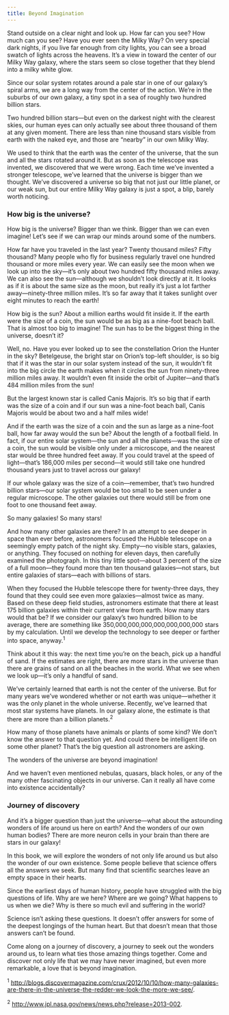 ```yaml
---
title: Beyond Imagination
---
```


Stand outside on a clear night and look up. How far can you see? How much can you see? Have you ever seen the Milky Way? On very special dark nights, if you live far enough from city lights, you can see a broad swatch of lights across the heavens. It’s a view in toward the center of our Milky Way galaxy, where the stars seem so close together that they blend into a milky white glow.

Since our solar system rotates around a pale star in one of our galaxy’s spiral arms, we are a long way from the center of the action. We’re in the suburbs of our own galaxy, a tiny spot in a sea of roughly two hundred billion stars.

Two hundred billion stars—but even on the darkest night with the clearest skies, our human eyes can only actually see about three thousand of them at any given moment. There are less than nine thousand stars visible from earth with the naked eye, and those are “nearby” in our own Milky Way.

We used to think that the earth was the center of the universe, that the sun and all the stars rotated around it. But as soon as the telescope was invented, we discovered that we were wrong. Each time we’ve invented a stronger telescope, we’ve learned that the universe is bigger than we thought. We’ve discovered a universe so big that not just our little planet, or our weak sun, but our entire Milky Way galaxy is just a spot, a blip, barely worth noticing.

### How big is the universe?

How big is the universe? Bigger than we think. Bigger than we can even imagine! Let’s see if we can wrap our minds around some of the numbers.

How far have you traveled in the last year? Twenty thousand miles? Fifty thousand? Many people who fly for business regularly travel one hundred thousand or more miles every year. We can easily see the moon when we look up into the sky—it’s only about two hundred fifty thousand miles away. We can also see the sun—although we shouldn’t look directly at it. It looks as if it is about the same size as the moon, but really it’s just a lot farther away—ninety-three million miles. It’s so far away that it takes sunlight over eight minutes to reach the earth!

How big is the sun? About a million earths would fit inside it. If the earth were the size of a coin, the sun would be as big as a nine-foot beach ball. That is almost too big to imagine! The sun has to be the biggest thing in the universe, doesn’t it?

Well, no. Have you ever looked up to see the constellation Orion the Hunter in the sky? Betelgeuse, the bright star on Orion’s top-left shoulder, is so big that if it was the star in our solar system instead of the sun, it wouldn’t fit into the big circle the earth makes when it circles the sun from ninety-three million miles away. It wouldn’t even fit inside the orbit of Jupiter—and that’s 484 million miles from the sun!

But the largest known star is called Canis Majoris. It’s so big that if earth was the size of a coin and if our sun was a nine-foot beach ball, Canis Majoris would be about two and a half miles wide!

And if the earth was the size of a coin and the sun as large as a nine-foot ball, how far away would the sun be? About the length of a football field. In fact, if our entire solar system—the sun and all the planets—was the size of a coin, the sun would be visible only under a microscope, and the nearest star would be three hundred feet away. If you could travel at the speed of light—that’s 186,000 miles per second—it would still take one hundred thousand years just to travel across our galaxy!

If our whole galaxy was the size of a coin—remember, that’s two hundred billion stars—our solar system would be too small to be seen under a regular microscope. The other galaxies out there would still be from one foot to one thousand feet away.

So many galaxies! So many stars!

And how many other galaxies are there? In an attempt to see deeper in space than ever before, astronomers focused the Hubble telescope on a seemingly empty patch of the night sky. Empty—no visible stars, galaxies, or anything. They focused on nothing for eleven days, then carefully examined the photograph. In this tiny little spot—about 3 percent of the size of a full moon—they found more than ten thousand galaxies—not stars, but entire galaxies of stars—each with billions of stars.

When they focused the Hubble telescope there for twenty-three days, they found that they could see even more galaxies—almost twice as many. Based on these deep field studies, astronomers estimate that there at least 175 billion galaxies within their current view from earth. How many stars would that be? If we consider our galaxy’s two hundred billion to be average, there are something like 350,000,000,000,000,000,000,000 stars by my calculation. Until we develop the technology to see deeper or farther into space, anyway.<sup>1</sup>

Think about it this way: the next time you’re on the beach, pick up a handful of sand. If the estimates are right, there are more stars in the universe than there are grains of sand on all the beaches in the world. What we see when we look up—it’s only a handful of sand.

We’ve certainly learned that earth is not the center of the universe. But for many years we’ve wondered whether or not earth was unique—whether it was the only planet in the whole universe. Recently, we’ve learned that most star systems have planets. In our galaxy alone, the estimate is that there are more than a billion planets.<sup>2</sup>

How many of those planets have animals or plants of some kind? We don’t know the answer to that question yet. And could there be intelligent life on some other planet? That’s the big question all astronomers are asking.

The wonders of the universe are beyond imagination!

And we haven’t even mentioned nebulas, quasars, black holes, or any of the many other fascinating objects in our universe. Can it really all have come into existence accidentally?

### Journey of discovery

And it’s a bigger question than just the universe—what about the astounding wonders of life around us here on earth? And the wonders of our own human bodies? There are more neuron cells in your brain than there are stars in our galaxy!

In this book, we will explore the wonders of not only life around us but also the wonder of our own existence. Some people believe that science offers all the answers we seek. But many find that scientific searches leave an empty space in their hearts.

Since the earliest days of human history, people have struggled with the big questions of life. Why are we here? Where are we going? What happens to us when we die? Why is there so much evil and suffering in the world?

Science isn’t asking these questions. It doesn’t offer answers for some of the deepest longings of the human heart. But that doesn’t mean that those answers can’t be found.

Come along on a journey of discovery, a journey to seek out the wonders around us, to learn what ties those amazing things together. Come and discover not only life that we may have never imagined, but even more remarkable, a love that is beyond imagination.

<sup>1</sup> http://blogs.discovermagazine.com/crux/2012/10/10/how-many-galaxies-are-there-in-the-universe-the-redder-we-look-the-more-we-see/.

<sup>2</sup> http://www.jpl.nasa.gov/news/news.php?release=2013-002.